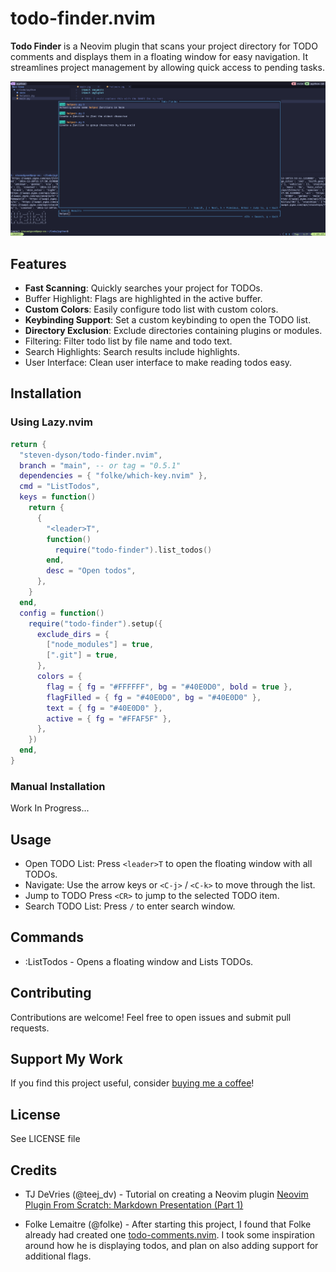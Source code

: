 # todo-finder.nvim

**Todo Finder** is a Neovim plugin that scans your project directory
for TODO comments and displays them in a floating window for
easy navigation. It streamlines project management by allowing
quick access to pending tasks.

![Neovim window with todo-finder.nvim open](https://raw.githubusercontent.com/steven-dyson/todo-finder.nvim/main/images/screenshot_1.png)

## Features

- **Fast Scanning**: Quickly searches your project for TODOs.
- Buffer Highlight: Flags are highlighted in the active buffer.
- **Custom Colors**: Easily configure todo list with custom colors.
- **Keybinding Support**: Set a custom keybinding to open the TODO list.
- **Directory Exclusion**: Exclude directories containing plugins or modules.
- Filtering: Filter todo list by file name and todo text.
- Search Highlights: Search results include highlights.
- User Interface: Clean user interface to make reading todos easy.

## Installation

### Using Lazy.nvim

```lua
return {
  "steven-dyson/todo-finder.nvim",
  branch = "main", -- or tag = "0.5.1"
  dependencies = { "folke/which-key.nvim" },
  cmd = "ListTodos",
  keys = function()
    return {
      {
        "<leader>T",
        function()
          require("todo-finder").list_todos()
        end,
        desc = "Open todos",
      },
    }
  end,
  config = function()
    require("todo-finder").setup({
      exclude_dirs = {
        ["node_modules"] = true,
        [".git"] = true,
      },
      colors = {
        flag = { fg = "#FFFFFF", bg = "#40E0D0", bold = true },
        flagFilled = { fg = "#40E0D0", bg = "#40E0D0" },
        text = { fg = "#40E0D0" },
        active = { fg = "#FFAF5F" },
      },
    })
  end,
}
```

### Manual Installation

Work In Progress...

## Usage

- Open TODO List: Press `<leader>T` to open the floating window with all TODOs.
- Navigate: Use the arrow keys or `<C-j>` / `<C-k>` to move through the list.
- Jump to TODO Press `<CR>` to jump to the selected TODO item.
- Search TODO List: Press `/` to enter search window.

## Commands

- :ListTodos - Opens a floating window and Lists TODOs.

## Contributing

Contributions are welcome! Feel free to open issues and submit pull requests.

## Support My Work

If you find this project useful, consider [buying me a coffee](https://www.buymeacoffee.com/steven.dyson)!

## License

See LICENSE file

## Credits

- TJ DeVries (@teej_dv) - Tutorial on creating a Neovim plugin
[Neovim Plugin From Scratch: Markdown Presentation (Part 1)](https://www.youtube.com/watch?v=VGid4aN25iI)

- Folke Lemaitre (@folke) - After starting this project, I found that Folke already
had created one [todo-comments.nvim](https://github.com/folke/todo-comments.nvim).
I took some inspiration around how he is displaying todos, and plan on also adding
support for additional flags.
